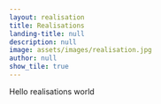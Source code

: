 ```yaml
---
layout: realisation
title: Realisations
landing-title: null
description: null
image: assets/images/realisation.jpg
author: null
show_tile: true
---
```


Hello realisations world
